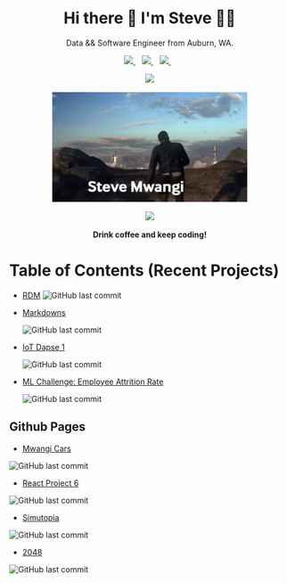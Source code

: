 <h1 align='center'>
  Hi there 👋 I'm Steve 👨‍💻
</h1>

<p align='center'>
  Data && Software Engineer from Auburn, WA.
</p>

<p align='center'>

<a href="https://www.linkedin.com/in/stevegmwangi">
    <img src="https://img.shields.io/badge/linkedin-%230077B5.svg?&style=for-the-badge&logo=linkedin&logoColor=white" />
  </a>  

<a href="https://instagram.com/steve.xenios">
    <img src="https://img.shields.io/badge/instagram-%23E4405F.svg?&style=for-the-badge&logo=instagram&logoColor=white" />      
  </a>  

<a href="https://www.facebook.com/stevexenios/">
    <img src="https://img.shields.io/badge/facebook-%231877F2.svg?&style=for-the-badge&logo=facebook&logoColor=white" />
  </a>  
</p>

<p align='center'>
  <a href="#"><img src="https://github-readme-stats.vercel.app/api?username=stevexenios&show_icons=true&count_private=true&theme=dark" width="350"></a>
</p>

<p align='center'>
  <img src="sm.gif" alt="" width="350"/>
</p>

<p align='center'>
  <a href="#"><img src="https://badges.pufler.dev/visits/stevexenios/stevexenios"></a> 
</p>

<p align='center'>
  <strong> Drink coffee and keep coding!</strong>
  
<p>

</p>

# Table of Contents (Recent Projects)

* [RDM](https://github.com/stevexenios/RDM)
  ![GitHub last commit](https://img.shields.io/github/last-commit/stevexenios/RDM?color=green&style=for-the-badge)
* [Markdowns](https://github.com/stevexenios/MARKDOWNS)

  ![GitHub last commit](https://img.shields.io/github/last-commit/stevexenios/MARKDOWNS?color=blue&style=for-the-badge)
* [IoT Dapse 1](https://github.com/stevexenios/INSIGHT_DAPSE)

  ![GitHub last commit](https://img.shields.io/github/last-commit/stevexenios/INSIGHT_DAPSE?color=green&style=for-the-badge)
* [ML Challenge: Employee Attrition Rate](https://github.com/stevexenios/HE_CHALLENGES)

  ![GitHub last commit](https://img.shields.io/github/last-commit/stevexenios/HE_CHALLENGES?color=green&style=for-the-badge)

## Github Pages

* [Mwangi Cars](https://stevexenios.github.io/MWANGICARS/)

![GitHub last commit](https://img.shields.io/github/last-commit/stevexenios/MWANGICARS?color=green&style=for-the-badge)

* [React Project 6](https://stevexenios.github.io/project_6_videos/)

![GitHub last commit](https://img.shields.io/github/last-commit/stevexenios/project_6_videos?color=green&style=for-the-badge)

* [Simutopia](https://stevexenios.github.io/Simutopia/)

![GitHub last commit](https://img.shields.io/github/last-commit/stevexenios/Simutopia?color=green&style=for-the-badge)

* [2048](https://stevexenios.github.io/2048/)

![GitHub last commit](https://img.shields.io/github/last-commit/stevexenios/2048?color=green&style=for-the-badge)
